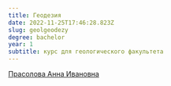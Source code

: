 ```yaml
---
title: Геодезия
date: 2022-11-25T17:46:28.823Z
slug: geolgeodezy
degree: bachelor
year: 1
subtitle: курс для геологического факультета
---
```


[Прасолова Анна Ивановна](/people/prasolova)
